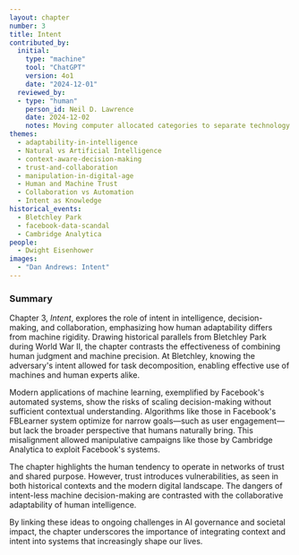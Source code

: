 ```yaml
---
layout: chapter
number: 3
title: Intent
contributed_by:
  initial:
    type: "machine"
    tool: "ChatGPT"
    version: 4o1
    date: "2024-12-01"
  reviewed_by:
  - type: "human"
    person_id: Neil D. Lawrence
    date: 2024-12-02
    notes: Moving computer allocated categories to separate technology and media and to merge reflections.
themes:
  - adaptability-in-intelligence
  - Natural vs Artificial Intelligence
  - context-aware-decision-making
  - trust-and-collaboration
  - manipulation-in-digital-age
  - Human and Machine Trust
  - Collaboration vs Automation
  - Intent as Knowledge
historical_events:
  - Bletchley Park
  - facebook-data-scandal
  - Cambridge Analytica
people:
  - Dwight Eisenhower
images:
  - "Dan Andrews: Intent"
---
```


<div class="machine-commentary" markdown="1">
  
### Summary

Chapter 3, *Intent*, explores the role of intent in intelligence, decision-making, and collaboration, emphasizing how human adaptability differs from machine rigidity. Drawing historical parallels from Bletchley Park during World War II, the chapter contrasts the effectiveness of combining human judgment and machine precision. At Bletchley, knowing the adversary's intent allowed for task decomposition, enabling effective use of machines and human experts alike.

Modern applications of machine learning, exemplified by Facebook's automated systems, show the risks of scaling decision-making without sufficient contextual understanding. Algorithms like those in Facebook's FBLearner system optimize for narrow goals—such as user engagement—but lack the broader perspective that humans naturally bring. This misalignment allowed manipulative campaigns like those by Cambridge Analytica to exploit Facebook's systems.

The chapter highlights the human tendency to operate in networks of trust and shared purpose. However, trust introduces vulnerabilities, as seen in both historical contexts and the modern digital landscape. The dangers of intent-less machine decision-making are contrasted with the collaborative adaptability of human intelligence.

By linking these ideas to ongoing challenges in AI governance and societal impact, the chapter underscores the importance of integrating context and intent into systems that increasingly shape our lives.
</div>
